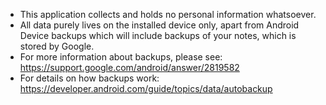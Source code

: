 - This application collects and holds no personal information whatsoever.
- All data purely lives on the installed device only, apart from Android Device backups which will include backups of your notes, which is stored by Google.
- For more information about backups, please see: https://support.google.com/android/answer/2819582
- For details on how backups work: https://developer.android.com/guide/topics/data/autobackup
